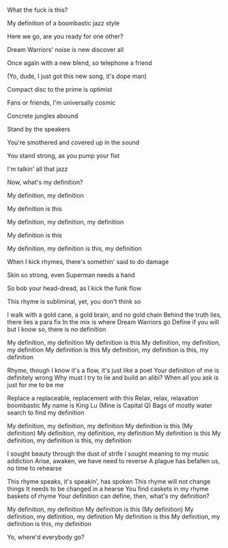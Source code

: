 What the fuck is this?

My definition of a boombastic jazz style


Here we go, are you ready for one other?

Dream Warriors' noise is new discover all

Once again with a new blend, so telephone a friend

(Yo, dude, I just got this new song, it's dope man)


Compact disc to the prime is optimist

Fans or friends, I'm universally cosmic

Concrete jungles abound

Stand by the speakers


You're smothered and covered up in the sound

You stand strong, as you pump your fist

I'm talkin' all that jazz

Now, what's my definition?


My definition, my definition

My definition is this

My definition, my definition, my definition

My definition is this

My definition, my definition is this, my definition


When I kick rhymes, there's somethin' said to do damage

Skin so strong, even Superman needs a hand

So bob your head-dread, as I kick the funk flow

This rhyme is subliminal, yet, you don't think so


I walk with a gold cane, a gold brain, and no gold chain
Behind the truth lies, there lies a para fix
In the mix is where Dream Warriors go
Define if you will but I know so, there is no definition

My definition, my definition
My definition is this
My definition, my definition, my definition
My definition is this
My definition, my definition is this, my definition

Rhyme, though I know it's a flow, it's just like a poet
Your definition of me is definitely wrong
Why must I try to lie and build an alibi?
When all you ask is just for me to be me

Replace a replaceable, replacement with this
Relax, relax, relaxation boombastic
My name is King Lu
(Mine is Capital Q)
Bags of mostly water search to find my definition

My definition, my definition, my definition
My definition is this
(My definition)
My definition, my definition, my definition
My definition is this
My definition, my definition is this, my definition

I sought beauty through the dust of strife
I sought meaning to my music addiction
Arise, awaken, we have need to reverse
A plague has befallen us, no time to rehearse

This rhyme speaks, it's speakin', has spoken
This rhyme will not change things
It needs to be changed in a hearse
You find caskets in my rhyme baskets of rhyme
Your definition can define, then, what's my definition?

My definition, my definition
My definition is this
(My definition)
My definition, my definition, my definition
My definition is this
My definition, my definition is this, my definition

Yo, where'd everybody go?
